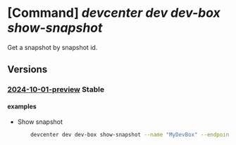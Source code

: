 # [Command] _devcenter dev dev-box show-snapshot_

Get a snapshot by snapshot id.

## Versions

### [2024-10-01-preview](/Resources/data-plane/microsoft.devcenter/L3Byb2plY3RzL3t9L3VzZXJzL3t9L2RldmJveGVzL3t9L3NuYXBzaG90cy97fQ==/2024-10-01-preview.xml) **Stable**

<!-- data-plane:microsoft.devcenter /projects/{}/users/{}/devboxes/{}/snapshots/{} 2024-10-01-preview -->

#### examples

- Show snapshot
    ```bash
        devcenter dev dev-box show-snapshot --name "MyDevBox" --endpoint "https://8a40af38-3b4c-4672-a6a4-5e964b1870ed-contosodevcenter.centralus.devcenter.azure.com/" --project-name "DevProject" --user-id "00000000-0000-0000-0000-000000000000" --snapshot-id "CPC_974f0852-a0f4-4a9f-8ce7-d0d0d7a604cf_9b656834-3563-4bca-93c6-f90cfa3c6797"
    ```
